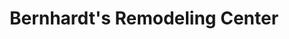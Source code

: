 ---
title: "Bernhardt's Remodeling Center"
url: /lakeville/bernhardts-remodeling-center/
shop: kitchen
---